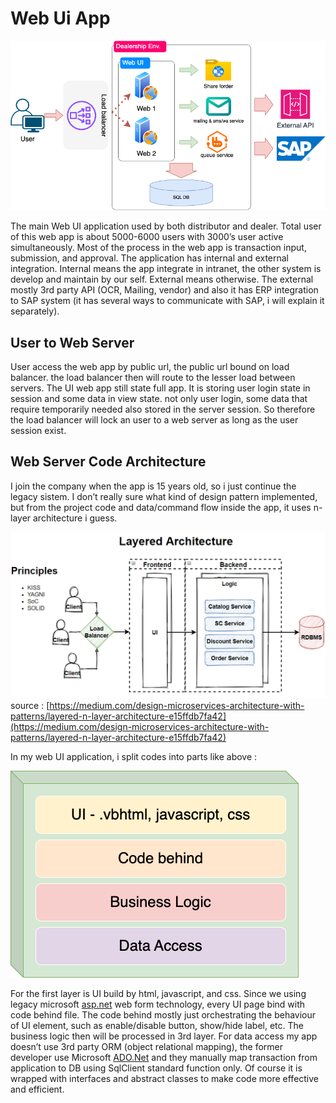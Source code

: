 # Web Ui App


![1746970665550](images/1-web-ui-app/1746970665550.png)

The main Web UI application used by both distributor and dealer. Total user of this web app is about 5000-6000 users with 3000’s user active simultaneously. Most of the process in the web app is transaction input, submission, and approval. The application has internal and external integration. Internal means the app integrate in intranet, the other system is develop and maintain by our self. External means otherwise. The external mostly 3rd party API (OCR, Mailing, vendor) and also it has ERP integration to SAP system (it has several ways to communicate with SAP, i will explain it separately).

## User to Web Server

User access the web app by public url, the public url bound on load balancer. the load balancer then will route to the lesser load between servers. The UI web app still state full app. It is storing user login state in session and some data in view state. not only user login, some data that require temporarily needed also stored in the server session. So therefore the load balancer will lock an user to a web server as long as the user session exist.

## Web Server Code Architecture

I join the company when the app is 15 years old, so i just continue the legacy sistem. I don’t really sure what kind of design pattern implemented, but from the project code and data/command flow inside the app, it uses n-layer architecture i guess.

![1746970738242](images/1-web-ui-app/1746970738242.png)source : [https://medium.com/design-microservices-architecture-with-patterns/layered-n-layer-architecture-e15ffdb7fa42](https://medium.com/design-microservices-architecture-with-patterns/layered-n-layer-architecture-e15ffdb7fa42)

In my web UI application, i split codes into parts like above :

![1746970761403](images/1-web-ui-app/1746970761403.png)

For the first layer is UI build by html, javascript, and css. Since we using legacy microsoft [asp.net](http://asp.net) web form technology, every UI page bind with code behind file. The code behind mostly just orchestrating the behaviour of UI element, such as enable/disable button, show/hide label, etc. The business logic then will be processed in 3rd layer. For data access my app doesn’t use 3rd party ORM (object relational mapping), the former developer use Microsoft [ADO.Net](http://ADO.Net) and they manually map transaction from application to DB using SqlClient standard function only. Of course it is wrapped with interfaces and abstract classes to make code more effective and efficient.
